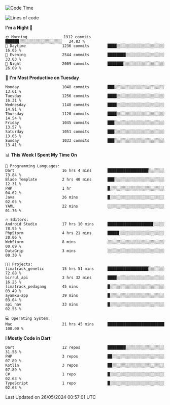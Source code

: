 <!--START_SECTION:waka-->
![Code Time](http://img.shields.io/badge/Code%20Time-540%20hrs%2013%20mins-blue)

![Lines of code](https://img.shields.io/badge/From%20Hello%20World%20I%27ve%20Written-2.1%20million%20lines%20of%20code-blue)

**I'm a Night 🦉** 

```text
🌞 Morning                1912 commits        ██████░░░░░░░░░░░░░░░░░░░   24.83 % 
🌆 Daytime                1236 commits        ████░░░░░░░░░░░░░░░░░░░░░   16.05 % 
🌃 Evening                2544 commits        ████████░░░░░░░░░░░░░░░░░   33.03 % 
🌙 Night                  2009 commits        ███████░░░░░░░░░░░░░░░░░░   26.09 % 
```
📅 **I'm Most Productive on Tuesday** 

```text
Monday                   1048 commits        ███░░░░░░░░░░░░░░░░░░░░░░   13.61 % 
Tuesday                  1256 commits        ████░░░░░░░░░░░░░░░░░░░░░   16.31 % 
Wednesday                1148 commits        ████░░░░░░░░░░░░░░░░░░░░░   14.91 % 
Thursday                 1120 commits        ████░░░░░░░░░░░░░░░░░░░░░   14.54 % 
Friday                   1045 commits        ███░░░░░░░░░░░░░░░░░░░░░░   13.57 % 
Saturday                 1051 commits        ███░░░░░░░░░░░░░░░░░░░░░░   13.65 % 
Sunday                   1033 commits        ███░░░░░░░░░░░░░░░░░░░░░░   13.41 % 
```


📊 **This Week I Spent My Time On** 

```text
💬 Programming Languages: 
Dart                     16 hrs 4 mins       ██████████████████░░░░░░░   73.84 % 
Blade Template           2 hrs 40 mins       ███░░░░░░░░░░░░░░░░░░░░░░   12.31 % 
PHP                      1 hr                █░░░░░░░░░░░░░░░░░░░░░░░░   04.62 % 
Java                     26 mins             █░░░░░░░░░░░░░░░░░░░░░░░░   02.05 % 
YAML                     22 mins             ░░░░░░░░░░░░░░░░░░░░░░░░░   01.76 % 

🔥 Editors: 
Android Studio           17 hrs 10 mins      ████████████████████░░░░░   78.95 % 
PhpStorm                 4 hrs 21 mins       █████░░░░░░░░░░░░░░░░░░░░   20.06 % 
WebStorm                 8 mins              ░░░░░░░░░░░░░░░░░░░░░░░░░   00.69 % 
DataGrip                 3 mins              ░░░░░░░░░░░░░░░░░░░░░░░░░   00.30 % 

🐱‍💻 Projects: 
limatrack_genetic        15 hrs 51 mins      ██████████████████░░░░░░░   72.88 % 
birrul_api               3 hrs 32 mins       ████░░░░░░░░░░░░░░░░░░░░░   16.25 % 
limatrack_pedagang       45 mins             █░░░░░░░░░░░░░░░░░░░░░░░░   03.49 % 
ayamku-app               39 mins             █░░░░░░░░░░░░░░░░░░░░░░░░   03.04 % 
api_nav                  33 mins             █░░░░░░░░░░░░░░░░░░░░░░░░   02.55 % 

💻 Operating System: 
Mac                      21 hrs 45 mins      █████████████████████████   100.00 % 
```

**I Mostly Code in Dart** 

```text
Dart                     12 repos            ████████░░░░░░░░░░░░░░░░░   31.58 % 
PHP                      3 repos             ██░░░░░░░░░░░░░░░░░░░░░░░   07.89 % 
Kotlin                   3 repos             ██░░░░░░░░░░░░░░░░░░░░░░░   07.89 % 
C#                       1 repo              █░░░░░░░░░░░░░░░░░░░░░░░░   02.63 % 
TypeScript               1 repo              █░░░░░░░░░░░░░░░░░░░░░░░░   02.63 % 
```




 Last Updated on 26/05/2024 00:57:01 UTC
<!--END_SECTION:waka-->
